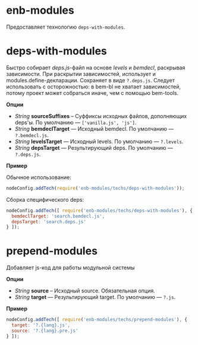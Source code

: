 enb-modules
===========

Предоставляет технологию `deps-with-modules`.

deps-with-modules
=================

Быстро собирает *deps.js*-файл на основе *levels* и *bemdecl*, раскрывая зависимости.
При раскрытии зависимостей, использует и modules.define-декларации.
Сохраняет в виде `?.deps.js`.
Следует использовать с осторожностью: в bem-bl не хватает зависимостей, потому проект может собраться иначе, чем с помощью bem-tools.

**Опции**
* *String* **sourceSuffixes** – Суффиксы исходных файлов, дополняющих deps'ы. По умолчанию — `['vanilla.js', 'js']`.
* *String* **bemdeclTarget** — Исходный bemdecl. По умолчанию — `?.bemdecl.js`.
* *String* **levelsTarget** — Исходный levels. По умолчанию — `?.levels`.
* *String* **depsTarget** — Результирующий deps. По умолчанию — `?.deps.js`.

**Пример**

Обычное использование:
```javascript
nodeConfig.addTech(require('enb-modules/techs/deps-with-modules'));
```

Сборка специфического deps:
```javascript
nodeConfig.addTech([ require('enb-modules/techs/deps-with-modules'), {
  bemdeclTarget: 'search.bemdecl.js',
  depsTarget: 'search.deps.js'
} ]);
```

prepend-modules
===============

Добавляет js-код для работы модульной системы

**Опции**
* *String* **source** – Исходный source. Обязательная опция.
* *String* **target** — Результирующий target. По умолчанию — `?.js`.

**Пример**

```javascript
nodeConfig.addTech([ require('enb-modules/techs/prepend-modules'), {
  target: '?.{lang}.js',
  source: '?.{lang}.pre.js'
} ]);
```
